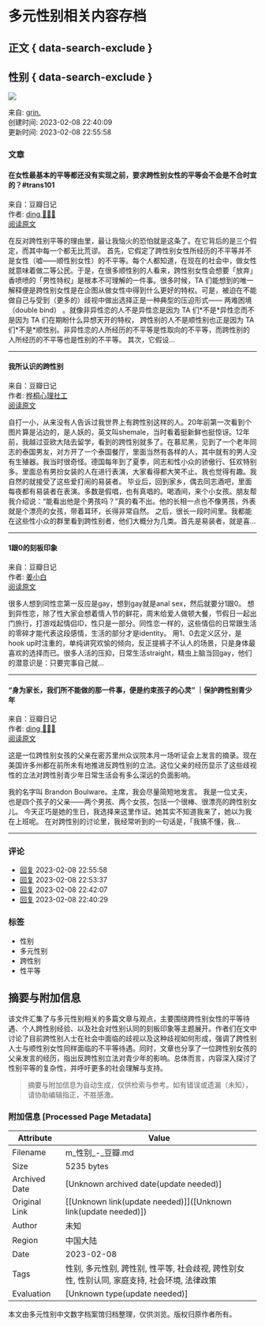 # 多元性别相关内容存档

## 正文 { data-search-exclude }


## 性别 { data-search-exclude }

![](https://img9.doubanio.com/view/elanor_image/raw/public/Q40Z9R7L.jpg)

来自: [grin.](https://www.douban.com/people/185998407/)  
创建时间: 2023-02-08 22:40:09  
更新时间: 2023-02-08 22:55:58

### 文章

#### 在女性最基本的平等都还没有实现之前，要求跨性别女性的平等会不会是不合时宜的？#trans101
来自：豆瓣日记  
作者: [ding 🏳️‍⚧️🌈](https://www.douban.com/people/shannon403/)  
[阅读原文](https://www.douban.com/note/811957958/)

在反对跨性别平等的理由里，最让我恼火的恐怕就是这条了。在它背后的是三个假定，而其中每一个都无比荒谬。 首先，它假定了跨性别女性所经历的不平等并不是女性（嘘——顺性别女性）的不平等。每个人都知道，在现在的社会中，做女性就意味着做二等公民。于是，在很多顺性别的人看来，跨性别女性会想要「放弃」香喷喷的「男性特权」是根本不可理解的一件事。很多时候，TA 们能想到的唯一解释便是跨性别女性是在企图从做女性中得到什么更好的特权。可是，被迫在不能做自己与受到（更多的）歧视中做出选择正是一种典型的压迫形式—— 两难困境（double bind） 。就像非异性恋的人不是异性恋是因为 TA 们\*不是\*异性恋而不是因为 TA 们在期盼什么异想天开的特权， 跨性别的人不是顺性别也正是因为 TA 们\*不是\*顺性别。非异性恋的人所经历的不平等是性取向的不平等，而跨性别的人所经历的不平等也是性别的不平等。 其次，它假设...

---

#### 我所认识的跨性别
来自：豆瓣日记  
作者: [桦桐心理社工](https://www.douban.com/people/chinesejoe/)  
[阅读原文](https://www.douban.com/note/664942440/)

自打一小，从来没有人告诉过我世界上有跨性别这样的人。20年前第一次看到个图片算是沾边的，是人妖的，英文叫shemale，当时看着挺新鲜也挺惊讶。12年前，我越过亚欧大陆去留学，看到的跨性别就多了。在慕尼黑，见到了一个老年同志的泰国男友，对方开了一个泰国餐厅，里面当然有各样的人，其中就有的男人没有生殖器。我当时很奇怪。德国每年到了夏季，同志和性小众的骄傲行、狂欢特别多。里面总有男扮女装的人在进行表演，大家看得都大笑不止。我也觉得有趣。我自然的就接受了这些爱打闹的易装者。 毕业后，回到家乡，偶去同志酒吧，里面每夜都有易装者在表演。多数是假唱，也有真唱的。喝酒间，来个小女孩。朋友帮我介绍说：“能看出他是个男孩吗？”真的看不出。他的长相一点也不像男孩，外表就是个漂亮的女孩，带着耳环，长得非常自然。 之后，很长一段时间里。我都能在这些性小众的群里看到跨性别者，他们大概分为几类。首先是易装者，就是喜...

---

#### 1跟0的刻板印象
来自：豆瓣日记  
作者: [姜小白](https://www.douban.com/people/bdleizi/)  
[阅读原文](https://www.douban.com/note/764933828/)

很多人想到同性恋第一反应是gay，想到gay就是anal sex，然后就要分1跟0。 想到异性恋，除了性大家会想着情人节的鲜花，周末给爱人做顿大餐，节假日一起出门旅行，打游戏起情侣ID，性只是一部分。同性恋一样的，这些情侣的日常跟生活的零碎才能代表这段感情，生活的部分才是identity。 用1、0去定义区分，是hook up时注重的，单纯讲究欢愉的倾向，反正提裤子不认人的场景，只是身体最喜欢的选择而已。很多人活的压抑，日常生活straight，精虫上脑当回gay，他们的潜意识是：只要完事自己就...

---

#### “身为家长，我们所不能做的那一件事，便是约束孩子的心灵” ｜保护跨性别青少年
来自：豆瓣日记  
作者: [ding 🏳️‍⚧️🌈](https://www.douban.com/people/shannon403/)  
[阅读原文](https://www.douban.com/note/797098934/)

这是一位跨性别女孩的父亲在密苏里州众议院本月一场听证会上发言的摘录。现在美国许多州都在前所未有地推进反跨性别的立法。这位父亲的经历显示了这些歧视性的立法对跨性别青少年日常生活会有多么深远的负面影响。

我的名字叫 Brandon Boulware。主席，我会尽量简短地发言。 我是一位丈夫，也是四个孩子的父亲——两个男孩、两个女孩，包括一个很棒、很漂亮的跨性别女儿。 今天正巧是她的生日，我选择来这里作证。她其实不知道我来了，她以为我在上班呢。 在对跨性别的讨论里，我经常听到的一句话是，「我搞不懂，我...

---

### 评论

- [回复](javascript:void(0);) 2023-02-08 22:55:58
- [回复](javascript:void(0);) 2023-02-08 22:53:37
- [回复](javascript:void(0);) 2023-02-08 22:42:07
- [回复](javascript:void(0);) 2023-02-08 22:40:29

### 标签
- 性别
- 多元性别
- 跨性别
- 性平等
<!-- tcd_original_link https://m.douban.com/doulist/153961873/ -->


## 摘要与附加信息

<!-- tcd_abstract -->
该文件汇集了与多元性别相关的多篇文章与观点，主要围绕跨性别女性的平等待遇、个人跨性别经验、以及社会对性别认同的刻板印象等主题展开。作者们在文中讨论了目前跨性别人士在社会中面临的歧视以及这种歧视如何形成，强调了跨性别人士与顺性别女性同样面临的不平等待遇。同时，文章也分享了一位跨性别女孩的父亲发言的经历，指出反跨性别立法对青少年的影响。总体而言，内容深入探讨了性别平等的复杂性，并呼吁更多的社会理解与支持。
<!-- tcd_abstract_end -->

> 摘要与附加信息为自动生成，仅供检索与参考。如有错误或遗漏（未知），请协助编辑指正，不胜感激。

### 附加信息 [Processed Page Metadata]

| Attribute       | Value                                  |
|-----------------|----------------------------------------|
| Filename        | m_性别_-_豆瓣.md                             |
| Size            | 5235 bytes                           |
| Archived Date   | [Unknown archived date(update needed)]                             |
| Original Link   | [[Unknown link(update needed)]]([Unknown link(update needed)])                       |
| Author          | 未知                               |
| Region          | 中国大陆                               |
| Date            | 2023-02-08                                 |
| Tags            | 性别, 多元性别, 跨性别, 性平等, 社会歧视, 跨性别女性, 性别认同, 家庭支持, 社会环境, 法律政策                                 |
| Evaluation            | [Unknown type(update needed)]                                 |
<!-- tcd_table_end -->

本文由多元性别中文数字档案馆归档整理，仅供浏览。版权归原作者所有。
